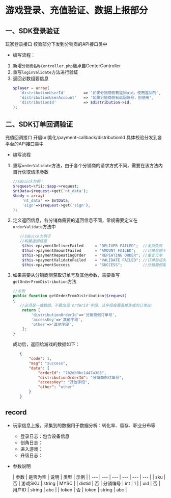 # 游戏登录、充值验证、数据上报部分

## 一、SDK登录验证
玩家登录接口 校验部分下发到分销商的API接口类中

* 编写流程：
1. 新增`分销商名称Controller.php`继承自CenterController
2. 重写`loginValidate`方法进行验证
3. 返回必数组要信息
    ```php
    $player = array(
       'distributionUserId'        => '如果分销商侧有返回uid，使用返回的',
       'distributionUserAccount'   => '如果分销商侧有返回账号，则使用',
       'distributionId'            => $distribution->id,
    );
    ```
## 二、SDK订单回调验证
充值回调接口 开启url美化/payment-callback/distributionId 具体校验分发到各平台的API接口类中

* 编写流程
1. 重写`orderValidate`方法，由于各个分销商的请求方式不同，需要在该方法内自行获取请求参数
    ```php
    //以Quick为例：
    $request=\Yii::$app->request;
    $ntData=$request->get('nt_data');
    $body = array(
        'nt_data' => $ntData,
        'sign'=>$request->get('sign'),
    );
    ```
2. 定义返回信息，各分销商需要的返回信息不同，常规需要定义在`orderValidate`方法中
    ```php
       //以Quick为例子
       //构建返回信息
        $this->paymentDeliverFailed     = "DELIVER FAILED";  //发货失败
        $this->paymentAmountFailed      = "AMOUNT FAILED";   //订单金额不匹配
        $this->paymentRepeatingOrder    = "REPEATING ORDER"; //重复订单
        $this->paymentValidateFailed    = "VALIDATE FAILED"; //订单验证失败
        $this->paymentSuccess           = "SUCCESS";         //分销商侧需求的成功信息
    ```
3. 如果需要从分销商侧获取订单号及其他参数，需要重写`getOrderFromDistribution`方法
    ```php
   //示例
    public function getOrderFromDistribution($request)
    {
       //必须是一维数组，不要出现'orderId'字段，该字段会覆盖掉生成的订单ID
        return [
            'distributionOrderId'=>'分销商侧订单号',
            'accessKey'=>'其他字段',
            'other'=>'其他字段',
        ];
    }
    ```
    成功后，返回给游戏的数据如下：
    ```json
       {
           "code": 1,
           "msg": "success",
           "data": {
               "orderId": "7b2db0bc1447a383",
               "distributionOrderId": "分销商侧订单号",
               "accessKey": "其他字段",
               "other": "other"
           }
       }
    ```
## record 
* 玩家信息上报，采集到的数据用于数据分析：转化率、留存、职业分布等
    * 登录日志：包含设备信息
    * 创角日志：
    * 进入游戏：
    * 升级日志：
* 参数说明

    | 参数 | 是否为空 | 说明 | 类型 | 示例 |
    | --- | --- | --- | --- | --- | --- |
    | sku | 否 | 游戏SKU | string | MYSC |
    | distid | 否 | 分销编号 | int | 1 |
    | uid | 否 | 用户ID | string | abc |
    | token | 否 | token | string | abc | 